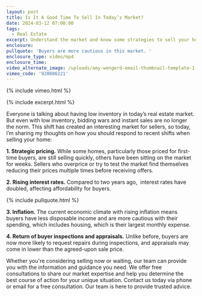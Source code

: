 ```yaml
---
layout: post
title: Is It A Good Time To Sell In Today’s Market?
date: 2024-03-12 07:00:00
tags:
  - Real Estate
excerpt: Understand the market and know some strategies to sell your house quickly.
enclosure:
pullquote: 'Buyers are more cautious in this market. '
enclosure_type: video/mp4
enclosure_time:
video_alternate_image: /uploads/amy-wengerd-email-thumbnail-template-1-2.jpg
vimeo_code: '920086221'
---
```

{% include vimeo.html %}

{% include excerpt.html %}

Everyone is talking about having low inventory in today’s real estate market. But even with low inventory, bidding wars and instant sales are no longer the norm. This shift has created an interesting market for sellers, so today, I’m sharing my thoughts on how you should respond to recent shifts when selling your home:&nbsp;

**1\. Strategic pricing.** While some homes, particularly those priced for first-time buyers, are still selling quickly, others have been sitting on the market for weeks. Sellers who overprice or try to test the market find themselves reducing their prices multiple times before receiving offers.

**2\. Rising interest rates.** Compared to two years ago,&nbsp; interest rates have doubled, affecting affordability for buyers.

{% include pullquote.html %}

**3\. Inflation.** The current economic climate with rising inflation means buyers have less disposable income and are more cautious with their spending, which includes housing, which is their largest monthly expense.

**4\. Return of buyer inspections and appraisals.** Unlike before, buyers are now more likely to request repairs during inspections, and appraisals may come in lower than the agreed-upon sale price.

Whether you're considering selling now or waiting, our team can provide you with the information and guidance you need. We offer free consultations to share our market expertise and help you determine the best course of action for your unique situation. Contact us today via phone or email for a free consultation. Our team is here to provide trusted advice.